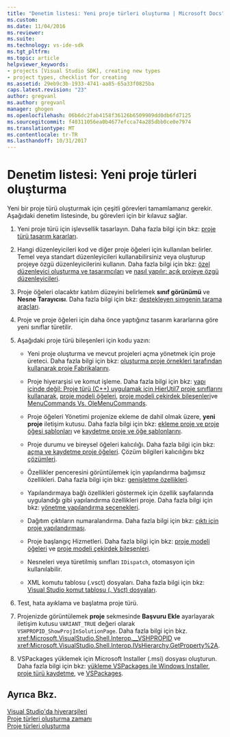 ```yaml
---
title: "Denetim listesi: Yeni proje türleri oluşturma | Microsoft Docs"
ms.custom: 
ms.date: 11/04/2016
ms.reviewer: 
ms.suite: 
ms.technology: vs-ide-sdk
ms.tgt_pltfrm: 
ms.topic: article
helpviewer_keywords:
- projects [Visual Studio SDK], creating new types
- project types, checklist for creating
ms.assetid: 29eb9c3b-1933-4741-aa85-65a33f0825ba
caps.latest.revision: "23"
author: gregvanl
ms.author: gregvanl
manager: ghogen
ms.openlocfilehash: 06b6dc2fab4158f36126b6509909dd0db6fd7125
ms.sourcegitcommit: f40311056ea0b4677efcca74a285dbb0ce0e7974
ms.translationtype: MT
ms.contentlocale: tr-TR
ms.lasthandoff: 10/31/2017
---
```

# <a name="checklist-creating-new-project-types"></a>Denetim listesi: Yeni proje türleri oluşturma
Yeni bir proje türü oluşturmak için çeşitli görevleri tamamlamanız gerekir. Aşağıdaki denetim listesinde, bu görevleri için bir kılavuz sağlar.  
  
1.  Yeni proje türü için işlevsellik tasarlayın. Daha fazla bilgi için bkz: [proje türü tasarım kararları](../../extensibility/internals/project-type-design-decisions.md).  
  
2.  Hangi düzenleyicileri kod ve diğer proje öğeleri için kullanılan belirler. Temel veya standart düzenleyicileri kullanabilirsiniz veya oluşturup projeye özgü düzenleyicilerini kullanın. Daha fazla bilgi için bkz: [özel düzenleyici oluşturma ve tasarımcıları](../../extensibility/creating-custom-editors-and-designers.md) ve [nasıl yapılır: açık projeye özgü düzenleyicileri](../../extensibility/how-to-open-project-specific-editors.md).  
  
3.  Proje öğeleri olacaktır katılım düzeyini belirlemek **sınıf görünümü** ve **Nesne Tarayıcısı**. Daha fazla bilgi için bkz: [destekleyen simgenin tarama araçları](../../extensibility/internals/supporting-symbol-browsing-tools.md).  
  
4.  Proje ve proje öğeleri için daha önce yaptığınız tasarım kararlarına göre yeni sınıflar türetilir.  
  
5.  Aşağıdaki proje türü bileşenleri için kodu yazın:  
  
    -   Yeni proje oluşturma ve mevcut projeleri açma yönetmek için proje üreteci. Daha fazla bilgi için bkz: [oluşturma proje örnekleri tarafından kullanarak proje Fabrikalarını](../../extensibility/internals/creating-project-instances-by-using-project-factories.md).  
  
    -   Proje hiyerarşisi ve komut işleme. Daha fazla bilgi için bkz: [yapı içinde değil: Proje türü (C++) uygulamak için HierUtil7 proje sınıflarını kullanarak](http://msdn.microsoft.com/en-us/a5c16a09-94a2-46ef-87b5-35b815e2f346), [proje modeli öğeleri](../../extensibility/internals/elements-of-a-project-model.md), [proje modeli çekirdek bileşenleri](../../extensibility/internals/project-model-core-components.md)ve [MenuCommands Vs. OleMenuCommands](../../extensibility/menucommands-vs-olemenucommands.md).  
  
    -   Proje öğeleri Yönetimi projenize ekleme de dahil olmak üzere, **yeni proje** iletişim kutusu. Daha fazla bilgi için bkz: [ekleme proje ve proje öğesi şablonları](../../extensibility/internals/adding-project-and-project-item-templates.md) ve [kaydetme proje ve öğe şablonlarını](../../extensibility/internals/registering-project-and-item-templates.md).  
  
    -   Proje durumu ve bireysel öğeleri kalıcılığı. Daha fazla bilgi için bkz: [açma ve kaydetme proje öğeleri](../../extensibility/internals/opening-and-saving-project-items.md). Çözüm bilgileri kalıcılığını bkz [çözümleri](../../extensibility/internals/solutions.md).  
  
    -   Özellikler penceresini görüntülemek için yapılandırma bağımsız özellikleri. Daha fazla bilgi için bkz: [genişletme özellikleri](../../extensibility/internals/extending-properties.md).  
  
    -   Yapılandırmaya bağlı özellikleri göstermek için özellik sayfalarında uygulandığı gibi yapılandırma özellikleri proje. Daha fazla bilgi için bkz: [yönetme yapılandırma seçenekleri](../../extensibility/internals/managing-configuration-options.md).  
  
    -   Dağıtım çıktıların numaralandırma. Daha fazla bilgi için bkz: [çıktı için proje yapılandırması](../../extensibility/internals/project-configuration-for-output.md).  
  
    -   Proje başlangıç Hizmetleri. Daha fazla bilgi için bkz: [proje modeli öğeleri](../../extensibility/internals/elements-of-a-project-model.md) ve [proje modeli çekirdek bileşenleri](../../extensibility/internals/project-model-core-components.md).  
  
    -   Nesneleri veya türetilmiş sınıfları `IDispatch`, otomasyon için kullanılabilir.  
  
    -   XML komutu tablosu (.vsct) dosyaları. Daha fazla bilgi için bkz: [Visual Studio komut tablosu (. Vsct) dosyaları](../../extensibility/internals/visual-studio-command-table-dot-vsct-files.md).  
  
6.  Test, hata ayıklama ve başlatma proje türü.  
  
7.  Projenizde görüntülemek **proje** sekmesinde **Başvuru Ekle** ayarlayarak iletişim kutusu `VARIANT_TRUE` değeri olarak `VSHPROPID_ShowProjInSolutionPage`. Daha fazla bilgi için bkz. <xref:Microsoft.VisualStudio.Shell.Interop.__VSHPROPID> ve <xref:Microsoft.VisualStudio.Shell.Interop.IVsHierarchy.GetProperty%2A>.  
  
8.  VSPackages yüklemek için Microsoft Installer (.msi) dosyası oluşturun. Daha fazla bilgi için bkz: [yükleme VSPackages ile Windows Installer](../../extensibility/internals/installing-vspackages-with-windows-installer.md), [proje türü kaydetme](../../extensibility/internals/registering-a-project-type.md), ve [VSPackages](../../extensibility/internals/vspackages.md).  
  
## <a name="see-also"></a>Ayrıca Bkz.  
 [Visual Studio'da hiyerarşileri](../../extensibility/internals/hierarchies-in-visual-studio.md)   
 [Proje türleri oluşturma zamanı](../../extensibility/internals/when-to-create-project-types.md)   
 [Proje türleri oluşturma](../../extensibility/internals/creating-project-types.md)